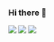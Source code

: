 ### Hi there 👋

<!--
**Junbro0708/Junbro0708** is a ✨ _special_ ✨ repository because its `README.md` (this file) appears on your GitHub profile.

Here are some ideas to get you started:

- 🔭 I’m currently working on ...
- 🌱 I’m currently learning ...
- 👯 I’m looking to collaborate on ...
- 🤔 I’m looking for help with ...
- 💬 Ask me about ...
- 📫 How to reach me: ...
- 😄 Pronouns: ...
- ⚡ Fun fact: ...
-->

<img src="https://img.shields.io/badge/Unity-000000?style=flat-square&logo=Unity&logoColor=white"/> <img src="https://img.shields.io/badge/ios-808080?style=flat-square&logo=iOS&logoColor=white"/> <img src="https://img.shields.io/badge/unrealengine-808080?style=flat-square&logo=unrealengine&logoColor=white"/>
